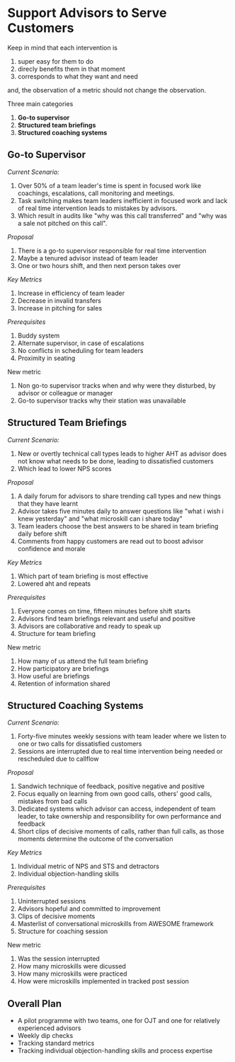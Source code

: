 # Support Advisors to Serve Customers

Keep in mind that each intervention is
1. super easy for them to do
2. direcly benefits them in that moment
3. corresponds to what they want and need

and, the observation of a metric should not change the observation.


Three main categories
1.	**Go-to supervisor**
2.	**Structured team briefings**
3.	**Structured coaching systems**


## Go-to Supervisor
*Current Scenario:* 
1.	Over 50% of a team leader's time is spent in focused work like coachings, escalations, call monitoring and meetings. 
2.	Task switching makes team leaders inefficient in focused work and lack of real time intervention leads to mistakes by advisors. 
3.	Which result in audits like "why was this call transferred" and "why was a sale not pitched on this call".

*Proposal*
1.	There is a go-to supervisor responsible for real time intervention
2.	Maybe a tenured advisor instead of team leader
3.	One or two hours shift, and then next person takes over

*Key Metrics*
1.	Increase in efficiency of team leader
2.	Decrease in invalid transfers
3.	Increase in pitching for sales

*Prerequisites*
1. Buddy system
2. Alternate supervisor, in case of escalations
3. No conflicts in scheduling for team leaders
4. Proximity in seating

New metric
1. Non go-to supervisor tracks when and why were they disturbed, by advisor or colleague or manager
2. Go-to supervisor tracks why their station was unavailable

## Structured Team Briefings
*Current Scenario:* 
1.	New or overtly technical call types leads to higher AHT as advisor does not know what needs to be done, leading to dissatisfied customers
2.	Which lead to lower NPS scores

*Proposal*
1.	A daily forum for advisors to share trending call types and new things that they have learnt
2.	Advisor takes five minutes daily to answer questions like "what i wish i knew yesterday" and "what microskill can i share today"
3.	Team leaders choose the best answers to be shared in team briefing daily before shift
4.	Comments from happy customers are read out to boost advisor confidence and morale

*Key Metrics*
1.	Which part of team briefing is most effective
2.	Lowered aht and repeats

*Prerequisites*
1. Everyone comes on time, fifteen minutes before shift starts
2. Advisors find team briefings relevant and useful and positive
3. Advisors are collaborative and ready to speak up
4. Structure for team briefing

New metric
1. How many of us attend the full team briefing
2. How participatory are briefings
3. How useful are briefings
4. Retention of information shared

## Structured Coaching Systems
*Current Scenario:* 
1.	Forty-five minutes weekly sessions with team leader where we listen to one or two calls for dissatisfied customers
2.	Sessions are interrupted due to real time intervention being needed or rescheduled due to callflow

*Proposal*
1.	Sandwich technique of feedback, positive negative and positive
2.	Focus equally on learning from own good calls, others' good calls, mistakes from bad calls
3.	Dedicated systems which advisor can access, independent of team leader, to take ownership and responsibility for own performance and feedback
4.	Short clips of decisive moments of calls, rather than full calls, as those moments determine the outcome of the conversation

*Key Metrics*
1.	Individual metric of NPS and STS and detractors
2.	Individual objection-handling skills

*Prerequisites*
1. Uninterrupted sessions
2. Advisors hopeful and committed to improvement
3. Clips of decisive moments
4. Masterlist of conversational microskills from AWESOME framework
5. Structure for coaching session

New metric
1. Was the session interrupted
2. How many microskills were dicussed
3. How many microskills were practiced
4. How were microskills implemented in tracked post session

## Overall Plan
-	A pilot programme with two teams, one for OJT and one for relatively experienced advisors
-	Weekly dip checks 
-	Tracking standard metrics
-	Tracking individual objection-handling skills and process expertise
